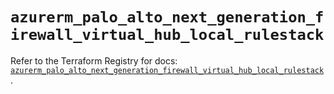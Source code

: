 # `azurerm_palo_alto_next_generation_firewall_virtual_hub_local_rulestack`

Refer to the Terraform Registry for docs: [`azurerm_palo_alto_next_generation_firewall_virtual_hub_local_rulestack`](https://registry.terraform.io/providers/hashicorp/azurerm/4.10.0/docs/resources/palo_alto_next_generation_firewall_virtual_hub_local_rulestack).
